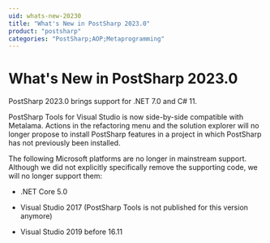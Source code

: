 ```yaml
---
uid: whats-new-20230
title: "What's New in PostSharp 2023.0"
product: "postsharp"
categories: "PostSharp;AOP;Metaprogramming"
---
```

# What's New in PostSharp 2023.0

PostSharp 2023.0 brings support for .NET 7.0 and C# 11.

PostSharp Tools for Visual Studio is now side-by-side compatible with Metalama. Actions in the refactoring menu and the solution explorer will no longer propose to install PostSharp features in a project in which PostSharp has not previously been installed.

The following Microsoft platforms are no longer in mainstream support. Although we did not explicitly specifically remove the supporting code, we will no longer support them:

* .NET Core 5.0

* Visual Studio 2017 (PostSharp Tools is not published for this version anymore)

* Visual Studio 2019 before 16.11

